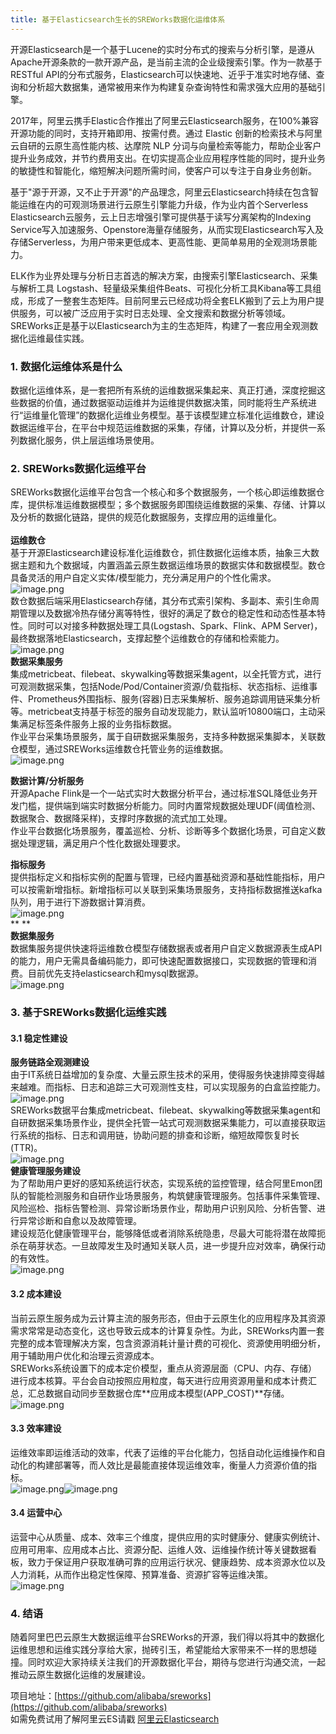 ```yaml
---
title: 基于Elasticsearch生长的SREWorks数据化运维体系
---
```


开源Elasticsearch是一个基于Lucene的实时分布式的搜索与分析引擎，是遵从Apache开源条款的一款开源产品，是当前主流的企业级搜索引擎。作为一款基于RESTful API的分布式服务，Elasticsearch可以快速地、近乎于准实时地存储、查询和分析超大数据集，通常被用来作为构建复杂查询特性和需求强大应用的基础引擎。

2017年，阿里云携手Elastic合作推出了阿里云Elasticsearch服务，在100%兼容开源功能的同时，支持开箱即用、按需付费。通过 Elastic 创新的检索技术与阿里云自研的云原生高性能内核、达摩院 NLP 分词与向量检索等能力，帮助企业客户提升业务成效，并节约费用支出。在切实提高企业应用程序性能的同时，提升业务的敏捷性和智能化，缩短解决问题所需时间，使客户可以专注于自身业务创新。

基于"源于开源，又不止于开源"的产品理念，阿里云Elasticsearch持续在包含智能运维在内的可观测场景进行云原生引擎能力升级，作为业内首个Serverless Elasticsearch云服务，云上日志增强引擎可提供基于读写分离架构的Indexing Service写入加速服务、Openstore海量存储服务，从而实现Elasticsearch写入及存储Serverless，为用户带来更低成本、更高性能、更简单易用的全观测场景能力。

ELK作为业界处理与分析日志首选的解决方案，由搜索引擎Elasticsearch、采集与解析工具 Logstash、轻量级采集组件Beats、可视化分析工具Kibana等工具组成，形成了一整套生态矩阵。目前阿里云已经成功将全套ELK搬到了云上为用户提供服务，可以被广泛应用于实时日志处理、全文搜索和数据分析等领域。SREWorks正是基于以Elasticsearch为主的生态矩阵，构建了一套应用全观测数据化运维最佳实践。
<a name="q0lag"></a>

### 1. 数据化运维体系是什么
数据化运维体系，是一套把所有系统的运维数据采集起来、真正打通，深度挖掘这些数据的价值，通过数据驱动运维并为运维提供数据决策，同时能将生产系统进行“运维量化管理”的数据化运维业务模型。基于该模型建立标准化运维数仓，建设数据运维平台，在平台中规范运维数据的采集，存储，计算以及分析，并提供一系列数据化服务，供上层运维场景使用。
<a name="CKt9q"></a>

### 2. SREWorks数据化运维平台
SREWorks数据化运维平台包含一个核心和多个数据服务，一个核心即运维数据仓库，提供标准运维数据模型；多个数据服务即围绕运维数据的采集、存储、计算以及分析的数据化链路，提供的规范化数据服务，支撑应用的运维量化。<br /> <br />**运维数仓**<br />基于开源Elasticsearch建设标准化运维数仓，抓住数据化运维本质，抽象三大数据主题和九个数据域，内置涵盖云原生数据运维场景的数据实体和数据模型。数仓具备灵活的用户自定义实体/模型能力，充分满足用户的个性化需求。<br />![image.png](./pictures/1661209668325-f0e81ee3-8ce1-4557-b65d-f7ebbece2d72.png)<br />数仓数据后端采用Elasticsearch存储，其分布式索引架构、多副本、索引生命周期管理以及数据冷热存储分离等特性，很好的满足了数仓的稳定性和动态性基本特性。同时可以对接多种数据处理工具(Logstash、Spark、Flink、APM Server)，最终数据落地Elasticsearch，支撑起整个运维数仓的存储和检索能力。<br />![image.png](./pictures/1661209668998-14cbe1dc-d5df-4332-8790-f41fcb5f5503.png)<br />**数据采集服务**<br />集成metricbeat、filebeat、skywalking等数据采集agent，以全托管方式，进行可观测数据采集，包括Node/Pod/Container资源/负载指标、状态指标、运维事件、Prometheus外围指标、服务(容器)日志采集解析、服务追踪调用链采集分析等。metricbeat支持基于标签的服务自动发现能力，默认监听10800端口，主动采集满足标签条件服务上报的业务指标数据。<br />作业平台采集场景服务，属于自研数据采集服务，支持多种数据采集脚本，关联数仓模型，通过SREWorks运维数仓托管业务的运维数据。<br />![image.png](./pictures/1661209668921-d083c10d-2026-4ecd-b747-3015fa5daeab.png)

**数据计算/分析服务**<br />开源Apache Flink是一个⼀站式实时大数据分析平台，通过标准SQL降低业务开发门槛，提供端到端实时数据分析能力。同时内置常规数据处理UDF(阈值检测、数据聚合、数据降采样)，支撑时序数据的流式加工处理。<br />作业平台数据化场景服务，覆盖巡检、分析、诊断等多个数据化场景，可自定义数据处理逻辑，满足用户个性化数据处理要求。

**指标服务**<br />提供指标定义和指标实例的配置与管理，已经内置基础资源和基础性能指标，用户可以按需新增指标。新增指标可以关联到采集场景服务，支持指标数据推送kafka队列，用于进行下游数据计算消费。<br />![image.png](./pictures/1661209669016-d08b6257-79d9-4087-90d2-44edcdf39d76.png)<br />**  **<br />**数据集服务**<br />数据集服务提供快速将运维数仓模型存储数据表或者用户自定义数据源表生成API的能力，用户无需具备编码能力，即可快速配置数据接口，实现数据的管理和消费。目前优先支持elasticsearch和mysql数据源。<br />![image.png](./pictures/1661209669026-d4539c5c-cbfe-4cba-8d65-b8fcb3bb1073.png)
<a name="O1CXu"></a>

### 3. 基于SREWorks数据化运维实践
<a name="iAuAX"></a>

#### 3.1 稳定性建设
**服务链路全观测建设**<br />由于IT系统日益增加的复杂度、大量云原生技术的采用，使得服务快速排障变得越来越难。而指标、日志和追踪三大可观测性支柱，可以实现服务的白盒监控能力。<br />![image.png](./pictures/1661209670366-4f39fafb-1471-4a11-b4ae-5ff679d08c87.png)<br />SREWorks数据平台集成metricbeat、filebeat、skywalking等数据采集agent和自研数据采集场景作业，提供全托管一站式可观测数据采集能力，可以直接获取运行系统的指标、日志和调用链，协助问题的排查和诊断，缩短故障恢复时长(TTR)。<br />![image.png](./pictures/1661209670680-1f16ef9a-1db5-42ef-ae0e-97a6ee1a2fcd.png)<br />**健康管理服务建设**<br />为了帮助用户更好的感知系统运行状态，实现系统的监控管理，结合阿里Emon团队的智能检测服务和自研作业场景服务，构筑健康管理服务。包括事件采集管理、风险巡检、指标告警检测、异常诊断场景作业，帮助用户识别风险、分析告警、进行异常诊断和自愈以及故障管理。<br />建设规范化健康管理平台，能够降低或者消除系统隐患，尽最大可能将潜在故障扼杀在萌芽状态。一旦故障发生及时通知关联人员，进一步提升应对效率，确保行动的有效性。<br />![image.png](./pictures/1661209671031-1823814c-5e51-46f0-a37d-be2844f6257b.png)

<a name="PM3C0"></a>

#### 3.2 成本建设
当前云原生服务成为云计算主流的服务形态，但由于云原生化的应用程序及其资源需求常常是动态变化，这也导致云成本的计算复杂性。为此，SREWorks内置一套完整的成本管理解决方案，包含资源消耗计量计费的可视化、资源使用明细分析，用于辅助用户优化和治理云资源成本。<br />SREWorks系统设置下的成本定价模型，重点从资源层面（CPU、内存、存储）进行成本核算。平台会自动按照应用粒度，每天进行应用资源用量和成本计费汇总，汇总数据自动同步至数据仓库**应用成本模型(APP_COST)**存储。<br />![image.png](./pictures/1661209671053-fa10ef61-3bfa-44d1-9302-efac1ee9718a.png)
<a name="fLyNY"></a>

#### 3.3 效率建设
运维效率即运维活动的效率，代表了运维的平台化能力，包括自动化运维操作和自动化的构建部署等，而人效比是最能直接体现运维效率，衡量人力资源价值的指标。      <br />  ![image.png](./pictures/1661209671261-4516a7cd-90e9-4a30-9810-42f79ed0f5ca.png)![image.png](./pictures/1661209671447-dd9dac8e-11b3-499d-a271-10e5cfd26d74.png)
<a name="ytjAu"></a>

#### 3.4 运营中心
运营中心从质量、成本、效率三个维度，提供应用的实时健康分、健康实例统计、应用可用率、应用成本占比、资源分配、运维人效、运维操作统计等关键数据看板，致力于保证用户获取准确可靠的应用运行状况、健康趋势、成本资源水位以及人力消耗，从而作出稳定性保障、预算准备、资源扩容等运维决策。<br />![image.png](./pictures/1661209672316-d9adc066-42c3-4b5f-b4fd-9058205a92d1.png)
<a name="v0ZYc"></a>

### 4. 结语
随着阿里巴巴云原生大数据运维平台SREWorks的开源，我们得以将其中的数据化运维思想和运维实践分享给大家，抛砖引玉，希望能给大家带来不一样的思想碰撞。同时欢迎大家持续关注我们的开源数据化平台，期待与您进行沟通交流，一起推动云原生数据化运维的发展建设。

项目地址：[https://github.com/alibaba/sreworks](https://github.com/alibaba/sreworks)<br />如需免费试用了解阿里云ES请戳 [阿里云Elasticsearch](https://www.aliyun.com/product/bigdata/elasticsearch)
